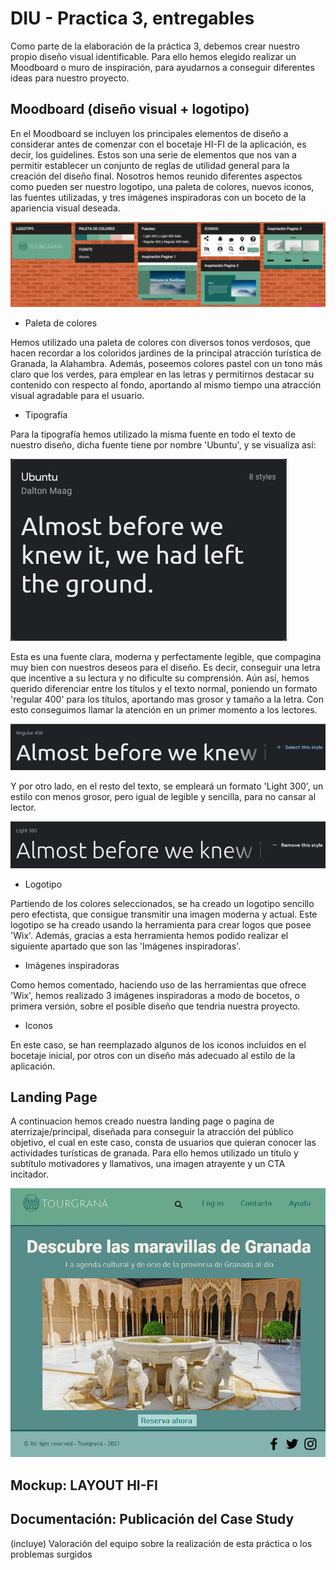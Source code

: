 # DIU - Practica 3, entregables

Como parte de la elaboración de la práctica 3, debemos crear nuestro propio diseño visual identificable. Para ello hemos elegido realizar un Moodboard o muro de inspiración, para ayudarnos a conseguir diferentes ideas para nuestro proyecto.

## Moodboard (diseño visual + logotipo)   

En el Moodboard se incluyen los principales elementos de diseño a considerar antes de comenzar con el bocetaje HI-FI de la aplicación, es decir, los guidelines. Estos son una serie de elementos que nos van a permitir establecer un conjunto de reglas de utilidad general para la creación del diseño final. Nosotros hemos reunido diferentes aspectos como pueden ser nuestro logotipo, una paleta de colores, nuevos iconos, las fuentes utilizadas, y tres imágenes inspiradoras con un boceto de la apariencia visual deseada.

![ScreenShot](imgs/moodboard.png)

* Paleta de colores

Hemos utilizado una paleta de colores con diversos tonos verdosos, que hacen recordar a los coloridos jardines de la principal atracción turística de Granada, la Alahambra. Además, poseemos colores pastel con un tono más claro que los verdes, para emplear en las letras y permitirnos destacar su contenido con respecto al fondo, aportando al mismo tiempo una atracción visual agradable para el usuario.

* Tipografía

Para la tipografía hemos utilizado la misma fuente en todo el texto de nuestro diseño, dicha fuente tiene por nombre 'Ubuntu', y se visualiza así:

   ![ScreenShot](imgs/ubuntu.png)

Esta es una fuente clara, moderna y perfectamente legible, que compagina muy bien con nuestros deseos para el diseño. Es decir, conseguir una letra que incentive a su lectura y no dificulte su comprensión. Aún así, hemos querido diferenciar entre los títulos y el texto normal, poniendo un formato 'regular 400' para los títulos, aportando mas grosor y tamaño a la letra. Con esto conseguimos llamar la atención en un primer momento a los lectores.

![ScreenShot](imgs/regular.png)

Y por otro lado, en el resto del texto, se empleará un formato 'Light 300', un estilo con menos grosor, pero igual de legible y sencilla, para no cansar al lector.

![ScreenShot](imgs/light.png)

* Logotipo

Partiendo de los colores seleccionados, se ha creado un logotipo sencillo pero efectista, que consigue transmitir una imagen moderna y actual. Este logotipo se ha creado usando la herramienta para crear logos que posee 'Wix'. Además, gracias a esta herramienta hemos podido realizar el siguiente apartado que son las 'Imágenes inspiradoras'.

* Imágenes inspiradoras 

Como hemos comentado, haciendo uso de las herramientas que ofrece 'Wix', hemos realizado 3 imágenes inspiradoras a modo de bocetos, o primera versión, sobre el posible diseño que tendria nuestra proyecto.

* Iconos

En este caso, se han reemplazado algunos de los iconos incluidos en el bocetaje inicial, por otros con un diseño más adecuado al estilo de la aplicación.

## Landing Page
A continuacion hemos creado nuestra landing page o pagina de aterrizaje/principal, diseñada para conseguir la atracción del público objetivo, el cual en este caso, consta de usuarios que quieran conocer las actividades turísticas de granada. Para ello hemos utilizado un título y subtítulo motivadores y llamativos, una imagen atrayente y un CTA incitador.


![ScreenShot](imgs/landing_page.png)

## Mockup: LAYOUT HI-FI


## Documentación: Publicación del Case Study

(incluye) Valoración del equipo sobre la realización de esta práctica o los problemas surgidos
 
